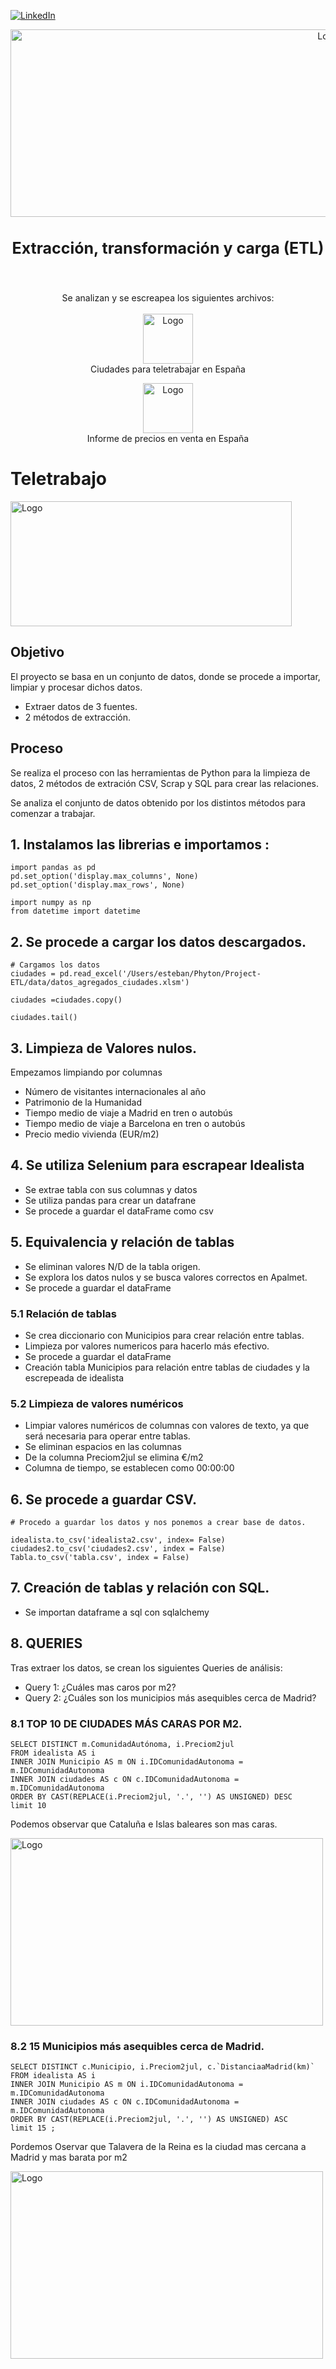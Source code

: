 [![LinkedIn][linkedin-shield]][linkedin-url]
<!-- PROJECT LOGO -->

<div align="center">
  <a href="https://github.com/esteban-bit/sql-data-base-building">
    <img src= "imagenes/etl.png" alt="Logo" width="1000" height="300">
  </a>

  <h3 align="center" style="font-size: 25px">Extracción, transformación y carga (ETL)</h3>
    <br />

  <p align="center">
    Se analizan y se escreapea los siguientes archivos:
    <br />
    <br />
        <a href="https://www.kaggle.com/datasets/amerono/ciudades-para-teletrabajar-en-espaa">
        <img src="imagenes/kaggle.png" alt="Logo" width="80" height="80">
    </a>
    <br />
    <a >Ciudades para teletrabajar en España</a>
  </p>

  <a href="https://www.idealista.com/sala-de-prensa/informes-precio-vivienda/venta/report/">
        <img src="imagenes/selenium.png" alt="Logo" width="80" height="80">
        </a>
    <br />
    <a >Informe de precios en venta en España</a>
  </p>
    
</div> 

# Teletrabajo

 <img src="imagenes/ley.png" alt="Logo" width="450" height="200">

## Objetivo

  El proyecto se basa en un conjunto de datos, donde se procede a importar, limpiar y procesar dichos datos.

  * Extraer datos de 3 fuentes.
  * 2 métodos de extracción.
  
## Proceso

Se realiza el proceso con las herramientas de Python para la limpieza de datos, 2 métodos de extración CSV, Scrap y SQL para crear las relaciones.

Se analiza el conjunto de datos obtenido por los distintos métodos para comenzar a trabajar.

## 1. Instalamos las librerias e importamos :
```
import pandas as pd
pd.set_option('display.max_columns', None)
pd.set_option('display.max_rows', None)

import numpy as np
from datetime import datetime
```
## 2. Se procede a cargar los datos descargados.
```
# Cargamos los datos
ciudades = pd.read_excel('/Users/esteban/Phyton/Project-ETL/data/datos_agregados_ciudades.xlsm')

ciudades =ciudades.copy()

ciudades.tail()
```
## 3. Limpieza de Valores nulos.

Empezamos limpiando por columnas

- Número de visitantes internacionales al año
- Patrimonio de la Humanidad
- Tiempo medio de viaje a Madrid en tren o autobús
- Tiempo medio de viaje a Barcelona en tren o autobús
- Precio medio vivienda (EUR/m2)

## 4. Se utiliza Selenium para escrapear Idealista

- Se extrae tabla con sus columnas y datos
- Se utiliza pandas para crear un datafrane
- Se procede a guardar el dataFrame como csv

## 5. Equivalencia y relación de tablas

- Se eliminan valores N/D de la tabla origen.
- Se explora los datos nulos y se busca valores correctos en Apalmet.
- Se procede a guardar el dataFrame

### 5.1 Relación de tablas

- Se crea diccionario con Municipios para crear relación entre tablas.
- Limpieza por valores numericos para hacerlo más efectivo.
- Se procede a guardar el dataFrame
- Creación tabla Municipios para relación entre tablas de ciudades y la escrepeada de idealista

### 5.2 Limpieza de valores numéricos

- Limpiar valores numéricos de columnas con valores de texto, ya que será necesaria para operar entre tablas.
- Se eliminan espacios en las columnas
- De la columna Preciom2jul se elimina €/m2
- Columna de tiempo, se establecen como 00:00:00

## 6. Se procede a guardar CSV.

```
# Procedo a guardar los datos y nos ponemos a crear base de datos.

idealista.to_csv('idealista2.csv', index= False)
ciudades2.to_csv('ciudades2.csv', index = False)
Tabla.to_csv('tabla.csv', index = False)
```
## 7. Creación de tablas y relación con SQL.

- Se importan dataframe a sql con sqlalchemy


## 8. QUERIES

Tras extraer los datos, se crean los siguientes Queries de análisis:

- Query 1: ¿Cuáles mas caros por m2?
- Query 2: ¿Cuáles son los municipios más asequibles cerca de Madrid?

### 8.1 TOP 10 DE CIUDADES MÁS CARAS POR M2.

``` 
SELECT DISTINCT m.ComunidadAutónoma, i.Preciom2jul
FROM idealista AS i
INNER JOIN Municipio AS m ON i.IDComunidadAutonoma = m.IDComunidadAutonoma
INNER JOIN ciudades AS c ON c.IDComunidadAutonoma = m.IDComunidadAutonoma
ORDER BY CAST(REPLACE(i.Preciom2jul, '.', '') AS UNSIGNED) DESC
limit 10
```
Podemos observar que Cataluña e Islas baleares son mas caras. 

<img src="imagenes/10.png" alt="Logo" width="500" height="300">

### 8.2 15 Municipios más asequibles cerca de Madrid.
```
SELECT DISTINCT c.Municipio, i.Preciom2jul, c.`DistanciaaMadrid(km)`
FROM idealista AS i
INNER JOIN Municipio AS m ON i.IDComunidadAutonoma = m.IDComunidadAutonoma
INNER JOIN ciudades AS c ON c.IDComunidadAutonoma = m.IDComunidadAutonoma
ORDER BY CAST(REPLACE(i.Preciom2jul, '.', '') AS UNSIGNED) ASC
limit 15 ;
```
Pordemos Oservar que Talavera de la Reina es la ciudad mas cercana a Madrid y mas barata por m2

<img src="imagenes/madrid.png" alt="Logo" width="500" height="300">

<!-- MARKDOWN LINKS & IMAGES -->
<!-- https://www.markdownguide.org/basic-syntax/#reference-style-links -->
[linkedin-shield]: https://img.shields.io/badge/-LinkedIn-black.svg?style=for-the-badge&logo=linkedin&colorB=555
[linkedin-url]: https://www.linkedin.com/in/esteban-cardona-60163685/
